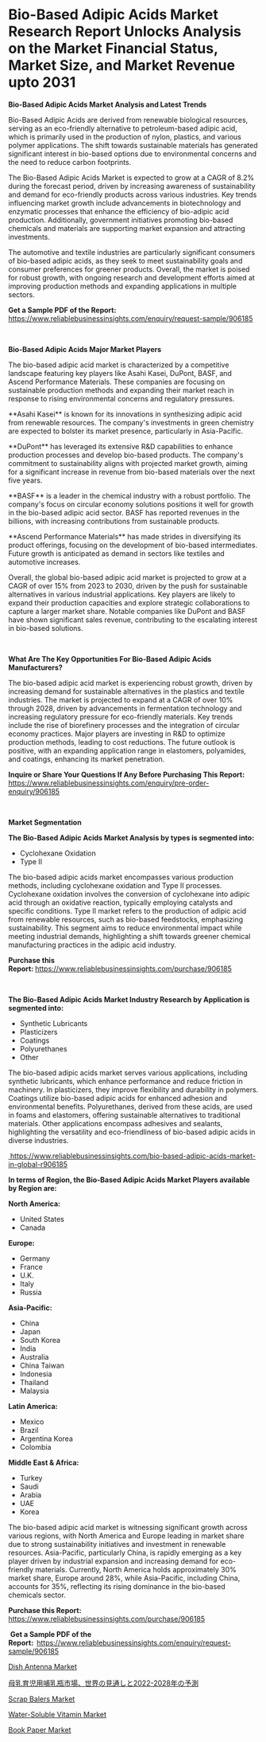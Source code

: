 <p><h1>Bio-Based Adipic Acids Market Research Report Unlocks Analysis on the Market Financial Status, Market Size, and Market Revenue upto 2031</h1></p><p><strong>Bio-Based Adipic Acids Market Analysis and Latest Trends</strong></p>
<p><p>Bio-Based Adipic Acids are derived from renewable biological resources, serving as an eco-friendly alternative to petroleum-based adipic acid, which is primarily used in the production of nylon, plastics, and various polymer applications. The shift towards sustainable materials has generated significant interest in bio-based options due to environmental concerns and the need to reduce carbon footprints.</p><p>The Bio-Based Adipic Acids Market is expected to grow at a CAGR of 8.2% during the forecast period, driven by increasing awareness of sustainability and demand for eco-friendly products across various industries. Key trends influencing market growth include advancements in biotechnology and enzymatic processes that enhance the efficiency of bio-adipic acid production. Additionally, government initiatives promoting bio-based chemicals and materials are supporting market expansion and attracting investments.</p><p>The automotive and textile industries are particularly significant consumers of bio-based adipic acids, as they seek to meet sustainability goals and consumer preferences for greener products. Overall, the market is poised for robust growth, with ongoing research and development efforts aimed at improving production methods and expanding applications in multiple sectors.</p></p>
<p><strong>Get a Sample PDF of the Report:&nbsp;</strong> <a href="https://www.reliablebusinessinsights.com/enquiry/request-sample/906185">https://www.reliablebusinessinsights.com/enquiry/request-sample/906185</a></p>
<p>&nbsp;</p>
<p><strong>Bio-Based Adipic Acids Major Market Players</strong></p>
<p><p>The bio-based adipic acid market is characterized by a competitive landscape featuring key players like Asahi Kasei, DuPont, BASF, and Ascend Performance Materials. These companies are focusing on sustainable production methods and expanding their market reach in response to rising environmental concerns and regulatory pressures.</p><p>**Asahi Kasei** is known for its innovations in synthesizing adipic acid from renewable resources. The company's investments in green chemistry are expected to bolster its market presence, particularly in Asia-Pacific.</p><p>**DuPont** has leveraged its extensive R&D capabilities to enhance production processes and develop bio-based products. The company's commitment to sustainability aligns with projected market growth, aiming for a significant increase in revenue from bio-based materials over the next five years.</p><p>**BASF** is a leader in the chemical industry with a robust portfolio. The company's focus on circular economy solutions positions it well for growth in the bio-based adipic acid sector. BASF has reported revenues in the billions, with increasing contributions from sustainable products.</p><p>**Ascend Performance Materials** has made strides in diversifying its product offerings, focusing on the development of bio-based intermediates. Future growth is anticipated as demand in sectors like textiles and automotive increases.</p><p>Overall, the global bio-based adipic acid market is projected to grow at a CAGR of over 15% from 2023 to 2030, driven by the push for sustainable alternatives in various industrial applications. Key players are likely to expand their production capacities and explore strategic collaborations to capture a larger market share. Notable companies like DuPont and BASF have shown significant sales revenue, contributing to the escalating interest in bio-based solutions.</p></p>
<p>&nbsp;</p>
<p><strong>What Are The Key Opportunities For Bio-Based Adipic Acids Manufacturers?</strong></p>
<p><p>The bio-based adipic acid market is experiencing robust growth, driven by increasing demand for sustainable alternatives in the plastics and textile industries. The market is projected to expand at a CAGR of over 10% through 2028, driven by advancements in fermentation technology and increasing regulatory pressure for eco-friendly materials. Key trends include the rise of biorefinery processes and the integration of circular economy practices. Major players are investing in R&D to optimize production methods, leading to cost reductions. The future outlook is positive, with an expanding application range in elastomers, polyamides, and coatings, enhancing its market penetration.</p></p>
<p><strong>Inquire or Share Your Questions If Any Before Purchasing This Report:</strong> <a href="https://www.reliablebusinessinsights.com/enquiry/pre-order-enquiry/906185">https://www.reliablebusinessinsights.com/enquiry/pre-order-enquiry/906185</a></p>
<p>&nbsp;</p>
<p><strong>Market Segmentation</strong></p>
<p><strong>The Bio-Based Adipic Acids Market Analysis by types is segmented into:</strong></p>
<p><ul><li>Cyclohexane Oxidation</li><li>Type II</li></ul></p>
<p><p>The bio-based adipic acids market encompasses various production methods, including cyclohexane oxidation and Type II processes. Cyclohexane oxidation involves the conversion of cyclohexane into adipic acid through an oxidative reaction, typically employing catalysts and specific conditions. Type II market refers to the production of adipic acid from renewable resources, such as bio-based feedstocks, emphasizing sustainability. This segment aims to reduce environmental impact while meeting industrial demands, highlighting a shift towards greener chemical manufacturing practices in the adipic acid industry.</p></p>
<p><strong>Purchase this Report:&nbsp;</strong><a href="https://www.reliablebusinessinsights.com/purchase/906185">https://www.reliablebusinessinsights.com/purchase/906185</a></p>
<p>&nbsp;</p>
<p><strong>The Bio-Based Adipic Acids Market Industry Research by Application is segmented into:</strong></p>
<p><ul><li>Synthetic Lubricants</li><li>Plasticizers</li><li>Coatings</li><li>Polyurethanes</li><li>Other</li></ul></p>
<p><p>The bio-based adipic acids market serves various applications, including synthetic lubricants, which enhance performance and reduce friction in machinery. In plasticizers, they improve flexibility and durability in polymers. Coatings utilize bio-based adipic acids for enhanced adhesion and environmental benefits. Polyurethanes, derived from these acids, are used in foams and elastomers, offering sustainable alternatives to traditional materials. Other applications encompass adhesives and sealants, highlighting the versatility and eco-friendliness of bio-based adipic acids in diverse industries.</p></p>
<p><a href="https://www.reliablebusinessinsights.com/bio-based-adipic-acids-market-in-global-r906185">&nbsp;https://www.reliablebusinessinsights.com/bio-based-adipic-acids-market-in-global-r906185</a></p>
<p><strong>In terms of Region, the Bio-Based Adipic Acids Market Players available by Region are:</strong></p>
<p>
    <p> <strong> North America: </strong>
        <ul>
            <li>United States</li>
            <li>Canada</li>
        </ul>
        </p> 
    <p> <strong> Europe: </strong>
        <ul>
            <li>Germany</li>
            <li>France</li>
            <li>U.K.</li>
            <li>Italy</li>
            <li>Russia</li>
        </ul>
        </p> 
    <p> <strong> Asia-Pacific: </strong>
        <ul>
            <li>China</li>
            <li>Japan</li>
            <li>South Korea</li>
            <li>India</li>
            <li>Australia</li>
            <li>China Taiwan</li>
            <li>Indonesia</li>
            <li>Thailand</li>
            <li>Malaysia</li>
        </ul>
        </p> 
    <p> <strong> Latin America: </strong>
        <ul>
            <li>Mexico</li>
            <li>Brazil</li>
            <li>Argentina Korea</li>
            <li>Colombia</li>
        </ul>
        </p> 
    <p> <strong> Middle East & Africa: </strong>
        <ul>
            <li>Turkey</li>
            <li>Saudi</li>
            <li>Arabia</li>
            <li>UAE</li>
            <li>Korea</li>
        </ul>
    </p>
    </p>
<p><p>The bio-based adipic acid market is witnessing significant growth across various regions, with North America and Europe leading in market share due to strong sustainability initiatives and investment in renewable resources. Asia-Pacific, particularly China, is rapidly emerging as a key player driven by industrial expansion and increasing demand for eco-friendly materials. Currently, North America holds approximately 30% market share, Europe around 28%, while Asia-Pacific, including China, accounts for 35%, reflecting its rising dominance in the bio-based chemicals sector.</p></p>
<p><strong>Purchase this Report: </strong><a href="https://www.reliablebusinessinsights.com/purchase/906185">https://www.reliablebusinessinsights.com/purchase/906185</a></p>
<p>&nbsp;<strong>Get a Sample PDF of the Report:&nbsp;&nbsp;</strong><a href="https://www.reliablebusinessinsights.com/enquiry/request-sample/906185">https://www.reliablebusinessinsights.com/enquiry/request-sample/906185</a></p>
<p><strong></strong></p>
<p><p><a href="https://www.linkedin.com/pulse/global-market-pulse-trends-growth-analysis-dish-antenna-forecasted-frbtc?trackingId=WtqsmKPkSiOA4bkTGgMcLQ%3D%3D">Dish Antenna Market</a></p><p><a href="https://medium.com/@lillianamurazik2023/breastfeeding-baby-bottle-market-global-outlook-and-forecast-2022-2028-4f6d8c0d5b34">母乳育児用哺乳瓶市場、世界の見通しと2022-2028年の予測</a></p><p><a href="https://medium.com/@anne.mitchell45476/the-global-scrap-balers-market-is-a-dynamic-and-growing-industry-8db6ed268fe9">Scrap Balers Market</a></p><p><a href="https://github.com/NathanCarter327/Market-Research-Report-List-1/blob/main/water-soluble-vitamin-market.md">Water-Soluble Vitamin Market</a></p><p><a href="https://issuu.com/reportprime-2/docs/book-paper-market-size-2030.pptx_ff5a2cf713228a">Book Paper Market</a></p></p>